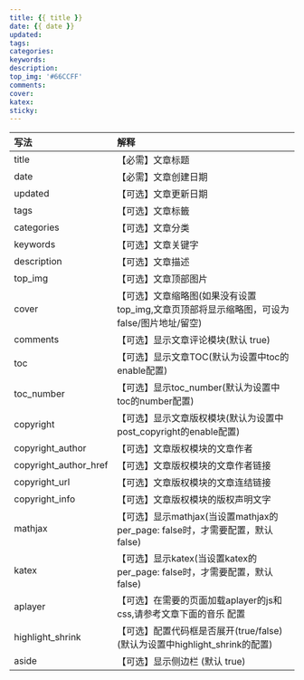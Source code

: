 ```yaml
---
title: {{ title }}
date: {{ date }}
updated:
tags:
categories:
keywords:
description:
top_img: '#66CCFF'
comments:
cover:
katex:
sticky: 
---
```


<!-- more -->

写法 | 解释
:---|:---
title | 【必需】文章标题
date | 【必需】文章创建日期
updated | 【可选】文章更新日期
tags | 【可选】文章标籤
categories | 【可选】文章分类
keywords | 【可选】文章关键字
description | 【可选】文章描述
top_img | 【可选】文章顶部图片
cover | 【可选】文章缩略图(如果没有设置top_img,文章页顶部将显示缩略图，可设为false/图片地址/留空)
comments | 【可选】显示文章评论模块(默认 true)
toc | 【可选】显示文章TOC(默认为设置中toc的enable配置)
toc_number | 【可选】显示toc_number(默认为设置中toc的number配置)
copyright | 【可选】显示文章版权模块(默认为设置中post_copyright的enable配置)
copyright_author | 【可选】文章版权模块的文章作者
copyright_author_href | 【可选】文章版权模块的文章作者链接
copyright_url | 【可选】文章版权模块的文章连结链接
copyright_info | 【可选】文章版权模块的版权声明文字
mathjax | 【可选】显示mathjax(当设置mathjax的per_page: false时，才需要配置，默认 false)
katex | 【可选】显示katex(当设置katex的per_page: false时，才需要配置，默认 false)
aplayer | 【可选】在需要的页面加载aplayer的js和css,请参考文章下面的音乐 配置
highlight_shrink | 【可选】配置代码框是否展开(true/false)(默认为设置中highlight_shrink的配置)
aside | 【可选】显示侧边栏 (默认 true)

